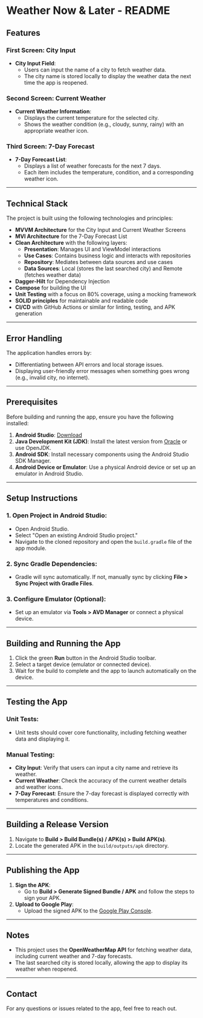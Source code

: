 # Weather Now & Later - README

## Features

### First Screen: City Input
- **City Input Field**:
  - Users can input the name of a city to fetch weather data.
  - The city name is stored locally to display the weather data the next time the app is reopened.

### Second Screen: Current Weather
- **Current Weather Information**:
  - Displays the current temperature for the selected city.
  - Shows the weather condition (e.g., cloudy, sunny, rainy) with an appropriate weather icon.

### Third Screen: 7-Day Forecast
- **7-Day Forecast List**:
  - Displays a list of weather forecasts for the next 7 days.
  - Each item includes the temperature, condition, and a corresponding weather icon.

---

## Technical Stack

The project is built using the following technologies and principles:
- **MVVM Architecture** for the City Input and Current Weather Screens
- **MVI Architecture** for the 7-Day Forecast List
- **Clean Architecture** with the following layers:
  - **Presentation**: Manages UI and ViewModel interactions
  - **Use Cases**: Contains business logic and interacts with repositories
  - **Repository**: Mediates between data sources and use cases
  - **Data Sources**: Local (stores the last searched city) and Remote (fetches weather data)
- **Dagger-Hilt** for Dependency Injection
- **Compose** for building the UI
- **Unit Testing** with a focus on 80% coverage, using a mocking framework
- **SOLID principles** for maintainable and readable code
- **CI/CD** with GitHub Actions or similar for linting, testing, and APK generation

---

## Error Handling

The application handles errors by:
- Differentiating between API errors and local storage issues.
- Displaying user-friendly error messages when something goes wrong (e.g., invalid city, no internet).

---

## Prerequisites

Before building and running the app, ensure you have the following installed:
1. **Android Studio**: [Download](https://developer.android.com/studio)
2. **Java Development Kit (JDK)**: Install the latest version from [Oracle](https://www.oracle.com/java/technologies/javase-downloads.html) or use OpenJDK.
3. **Android SDK**: Install necessary components using the Android Studio SDK Manager.
4. **Android Device or Emulator**: Use a physical Android device or set up an emulator in Android Studio.

---

## Setup Instructions

### 1. Open Project in Android Studio:
- Open Android Studio.
- Select "Open an existing Android Studio project."
- Navigate to the cloned repository and open the `build.gradle` file of the app module.

### 2. Sync Gradle Dependencies:
- Gradle will sync automatically. If not, manually sync by clicking **File > Sync Project with Gradle Files**.

### 3. Configure Emulator (Optional):
- Set up an emulator via **Tools > AVD Manager** or connect a physical device.

---

## Building and Running the App

1. Click the green **Run** button in the Android Studio toolbar.
2. Select a target device (emulator or connected device).
3. Wait for the build to complete and the app to launch automatically on the device.

---

## Testing the App

### Unit Tests:
- Unit tests should cover core functionality, including fetching weather data and displaying it.

### Manual Testing:
- **City Input**: Verify that users can input a city name and retrieve its weather.
- **Current Weather**: Check the accuracy of the current weather details and weather icons.
- **7-Day Forecast**: Ensure the 7-day forecast is displayed correctly with temperatures and conditions.

---

## Building a Release Version

1. Navigate to **Build > Build Bundle(s) / APK(s) > Build APK(s)**.
2. Locate the generated APK in the `build/outputs/apk` directory.

---

## Publishing the App

1. **Sign the APK**:
   - Go to **Build > Generate Signed Bundle / APK** and follow the steps to sign your APK.
2. **Upload to Google Play**:
   - Upload the signed APK to the [Google Play Console](https://play.google.com/console/about/).

---

## Notes

- This project uses the **OpenWeatherMap API** for fetching weather data, including current weather and 7-day forecasts.
- The last searched city is stored locally, allowing the app to display its weather when reopened.

---

## Contact

For any questions or issues related to the app, feel free to reach out.
